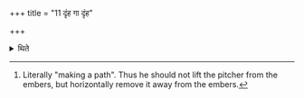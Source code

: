 +++
title = "11 दृंह गा दृंह"

+++

<details><summary>थिते</summary>

ll. With dṛṁha gā dṛṁha gopatim... (the Adhvaryu) removes the pitcher (from the embers) towards the east, or the north or towards the north-east, dragging[^1] as it were.  

[^1]: Literally "making a path". Thus he should not lift the pitcher from the embers, but horizontally remove it away from the embers.
</details>
